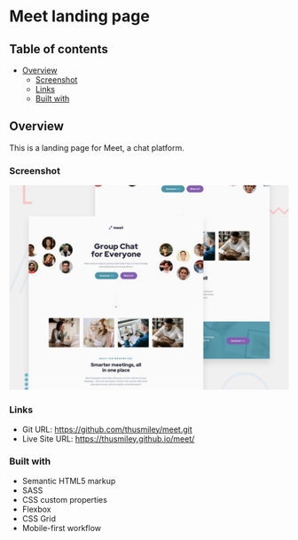 # Meet landing page

## Table of contents

- [Overview](#overview)
  - [Screenshot](#screenshot)
  - [Links](#links)
  - [Built with](#built-with)

## Overview
This is a landing page for Meet, a chat platform.

### Screenshot

![](./assets/preview.jpg)

### Links

- Git URL: https://github.com/thusmiley/meet.git
- Live Site URL: https://thusmiley.github.io/meet/


### Built with

- Semantic HTML5 markup
- SASS
- CSS custom properties
- Flexbox
- CSS Grid
- Mobile-first workflow

